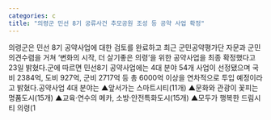 ```yaml
---
categories: c
title: "의령군 민선 8기 궁류사건 추모공원 조성 등 공약 사업 확정"
---
```

의령군은 민선 8기 공약사업에 대한 검토를 완료하고 최근 군민공약평가단 자문과 군민 의견수렴을 거쳐 ‘변화의 시작, 더 살기좋은 의령’을 위한 공약사업을 최종 확정했다고 23일 밝혔다.군에 따르면 민선8기 공약사업에는 4대 분야 54개 사업이 선정됐으며 국비 2384억, 도비 927억, 군비 2717억 등 총 6000억 이상을 연차적으로 투입 예정이라고 밝혔다.공약사업 4대 분야는 ▲앞서가는 스마트시티(11개) ▲문화와 관광이 꽃피는 명품도시(15개) ▲교육·연수의 메카, 소방·안전특화도시(15개) ▲모두가 행복한 드림시티 의령(1